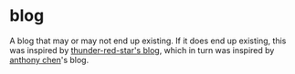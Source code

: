 # blog
A blog that may or may not end up existing. If it does end up existing, this was inspired by [thunder-red-star's blog](https://github.com/thunder-red-star/blog), which in turn was inspired by [anthony chen](https://github.com/achen318/blog)'s blog.
